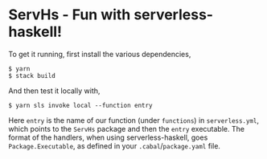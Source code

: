 # ServHs - Fun with serverless-haskell!

To get it running, first install the various dependencies,

```
$ yarn
$ stack build
```

And then test it locally with,

```
$ yarn sls invoke local --function entry
```

Here `entry` is the name of our function (under `functions`) in `serverless.yml`, which points to the `ServHs` package and then the `entry` executable. The format of the handlers, when using serverless-haskell, goes `Package.Executable`, as defined in your `.cabal`/`package.yaml` file.
